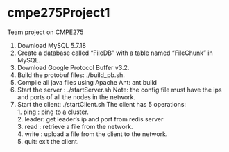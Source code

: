 # cmpe275Project1
Team project on CMPE275 

1. Download MySQL 5.7.18 
2. Create a database called “FileDB” with a table named “FileChunk” in MySQL. 
3. Download Google Protocol Buffer v3.2. 
4. Build the protobuf files: ./build_pb.sh. 
5. Compile all java files using Apache Ant: ant build 
6. Start the server : ./startServer.sh <config file> 
	Note: the config file must have the ips and ports of all the nodes in the network. 
7. Start the client: ./startClient.sh 
	The client has 5 operations:  
		1. ping <cluster id>: ping to a cluster.  
		2. leader: get leader’s ip and port from redis server  
		3. read <fileName> : retrieve a file from the network.  
		4. write <filePath>:  upload a file from the client to the network.  
		5. quit: exit the client.  
